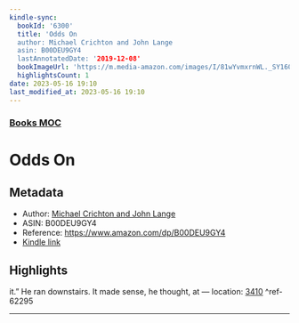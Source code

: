 ```yaml
---
kindle-sync:
  bookId: '6300'
  title: 'Odds On
  author: Michael Crichton and John Lange
  asin: B00DEU9GY4
  lastAnnotatedDate: '2019-12-08'
  bookImageUrl: 'https://m.media-amazon.com/images/I/81wYvmxrnWL._SY160.jpg'
  highlightsCount: 1
date: 2023-05-16 19:10
last_modified_at: 2023-05-16 19:10
---
```

### [Books MOC](Books%20MOC.md)

# Odds On
## Metadata
* Author: [Michael Crichton and John Lange](https://www.amazon.comundefined)
* ASIN: B00DEU9GY4
* Reference: https://www.amazon.com/dp/B00DEU9GY4
* [Kindle link](kindle://book?action=open&asin=B00DEU9GY4)

## Highlights
it.” He ran downstairs. It made sense, he thought, at — location: [3410](kindle://book?action=open&asin=B00DEU9GY4&location=3410) ^ref-62295

---
